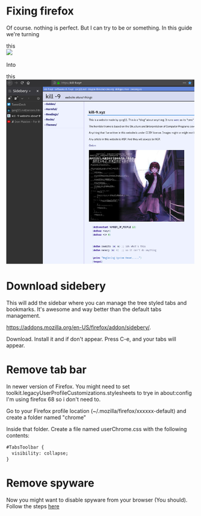 # Fixing firefox

Of course. nothing is perfect. But I can try to be or something. In this guide we're turning 

this  
<img src="https://149366088.v2.pressablecdn.com/wp-content/uploads/2020/04/firefox-75-linux.jpg" width=500px>

Into

this  
<img src="/guides/firefox/result.png" width=500px> 

# Download sidebery

This will add the sidebar where you can manage the tree styled tabs
and bookmarks. It's awesome and way better than the default tabs
management.

<https://addons.mozilla.org/en-US/firefox/addon/sidebery/>. 

Download. Install it and if don't appear. Press C-e, and your tabs will appear.

# Remove tab bar

In newer version of Firefox. You might need to set
toolkit.legacyUserProfileCustomizations.stylesheets to trye in
about:config I'm using firefox 68 so i don't need to.

Go to your Firefox profile location
(~/.mozilla/firefox/xxxxxx-default) and create a folder named "chrome"

Inside that folder. Create a file named userChrome.css with the following contents:

~~~
#TabsToolbar {
  visibility: collapse;
}
~~~

# Remove spyware

Now you might want to disable spyware from your browser (You should). Follow the steps [here](/guides/firefox/spyware)
